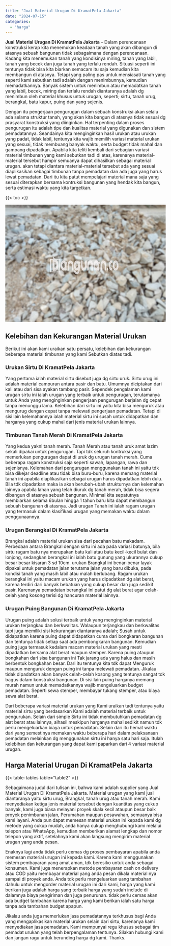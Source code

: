 ```yaml
---
title: "Jual Material Urugan Di KramatPela Jakarta"
date: "2024-07-15"
categories: 
  - "harga"
---
```


**Jual Material Urugan Di KramatPela Jakarta** – Dalam perencanaan konstruksi kerap kita menemukan keadaan tanah yang akan dibangun di atasnya sebuah bangunan tidak sebagaimana dengan perencanaan. Kadang kita menemukan tanah yang kondisinya miring, tanah yang labil, tanah yang becek dan juga tanah yang terlalu rendah. Situasi seperti ini tentunya tidak bisa kita biarkan semacam itu saja kemudian kita membangun di atasnya. Tetapi yang paling pas untuk mensiasati tanah yang seperti kami sebutkan tadi adalah dengan menimbunnya, kemudian memadatkannya. Banyak sistem untuk menimbun atau memadatkan tanah yang labil, becek, miring dan terlalu rendah diantaranya adalah dg menimbun oleh material khusus untuk urugan, seperti; sirtu, tanah urug, berangkal, batu kapur, puing dan yang sejenis.

Dengan itu pengerjaan pengurugan dalam sebuah konstruksi akan selalu ada selama struktur tanah, yang akan kita bangun di atasnya tidak sesuai dg prasyarat konstruksi yang diinginkan. Hal terpenting dalam proses pengurugan itu adalah tipe dan kualitas material yang digunakan dan sistem pemadatannya. Seandainya kita menginginkan hasil urukan atau urukan yang padat, tidak labil, tentunya kita wajib memilih variasi material urukan yang sesuai, tidak membuang banyak waktu, serta budget tidak mahal dan gampang dipadatkan. Apabila kita teliti kembali dari sebagian variasi material timbunan yang kami sebutkan tadi di atas, karenanya material-material tersebut hampir semuanya dapat dihasilkan sebagai material urugan. akan tetapi diantara material-material tersebut ada yang sesuai diaplikasikan sebagai timbunan tanpa pemadatan dan ada juga yang harus lewat pemadatan. Dari itu kita patut mempelajari material mana saja yang sesuai diterapkan bersama kontruksi bangunan yang hendak kita bangun, serta estimasi waktu yang kita targetkan.

{{< toc >}}

![Jual Material Urugan Di KramatPela Jakarta](/images/jual-urugan-33.png)

## Kelebihan dan Kekurangan Material Urukan

Berikut ini akan kami uraikan satu persatu, kelebihan dan kekurangan beberapa material timbunan yang kami Sebutkan diatas tadi.

### Urukan Sirtu Di KramatPela Jakarta

Yang pertama ialah material sirtu disebut juga dg sirtu uruk. Sirtu urug ini adalah material campuran antara pasir dan batu. Umumnya diciptakan dari kali atau dari sisa ayakan tambang pasir. Sependek pengalaman kami urugan sirtu ini ialah urugan yang terbaik untuk pengurugan, terutamanya untuk Anda yang menginginkan pengerjaan pengurugan berjalan dg cepat tanpa menunggu lama. Kelebihan dari sirtu ini yaitu kita bisa menguruk atau mengurug dengan cepat tanpa melewati pengerjaan pemadatan. Tetapi di sisi lain kelemahannya ialah material sirtu ini susah untuk didapatkan dan harganya yang cukup mahal dari jenis material urukan lainnya.

### Timbunan Tanah Merah Di KramatPela Jakarta

Yang kedua yakni tanah merah. Tanah Merah atau tanah uruk amat lazim sekali dipakai untuk pengurugan. Tapi tdk seluruh kontruksi yang memerlukan pengurugan dapat di uruk dg urugan tanah merah. Cuma beberapa ragam konstruksi saja seperti sawah, lapangan, rawa dan sejenisnya. Kelemahan dari pengurugan menggunakan tanah ini yaitu tdk bisa dikejar deadline atau tidak bisa buru-buru, karena memang material tanah ini apabila diaplikasikan sebagai urugan harus dipadatkan lebih dulu. Bila tdk dipadatkan maka ia akan berubah-ubah strukturnya dan kelemahan lainnya apabila lahan yang telah diuruk dg tanah merah, tidak bisa segera dibangun di atasnya sebuah bangunan. Minimal kita sepatutnya membiarkan selama 6bulan hingga 1 tahun baru kita dapat membangun sebuah bangunan di atasnya. Jadi urugan Tanah ini ialah ragam urugan yang termasuk dalam klasifikasi urugan yang memakan waktu dalam penggunaannya.

### Urugan Berangkal Di KramatPela Jakarta

Brangkal adalah material urukan sisa dari pecahan batu makadam. Perbedaan antara Brangkal dengan sirtu ini ada pada variasi batunya, bila sirtu ragam batu nya merupakan batu kali atau batu kecil-kecil bulat dan lonjong, sedangkan berangkal ini ialah batu gunung yang ukurannya cukup besar besar kisaran 3 sd 10cm. urukan Brangkal ini benar-benar layak dipakai untuk pemadatan jalan terutama jalan yang baru dibuka, pada kondisi tanah yang masih labil atau malah berlubang. Ragam urukan berangkal ini yaitu macam urukan yang harus dipadatkan dg alat berat, karena terdiri dari banyak bebatuan yang cukup besar dan juga sedikit pasir. Karenanya pemadatan berangkal ini patut dg alat berat agar celah-celah yang kosong terisi dg hancuran material lainnya.

### Urugan Puing Bangunan Di KramatPela Jakarta

Urugan puing adalah solusi terbaik untuk yang menginginkan material urukan terjangkau dan berkwalitas. Walaupun terjangkau dan berkwalitas tapi juga memiliki sisi kekurangan diantaranya adalah; Susah untuk didapatkan karena puing dapat didapatkan cuma dari bongkaran bangunan dan tentunya tidak setiap saat ada pembongkaran bangunan. Kemudian puing juga termasuk kedalam macam material urukan yang mesti dipadatkan bersama alat berat maupun stemper. Karena puing ataupun bongkahan dari sisa bangunan ini Tak jarang ada yang halus dan masih berbentuk bongkahan besar. Dari itu tentunya kita tdk dapat Menguruk maupun menguruk dengan puing ini tanpa melewati pemadatan. Jikalau tidak dipadatkan akan banyak celah-celah kosong yang tentunya sangat tdk bagus dalam konstruksi bangunan. Di sisi lain puing harganya memang murah namun untuk memadatkannya wajib mengeluarkan budget pemadatan. Seperti sewa stemper, membayar tukang stemper, atau biaya sewa alat berat.

Dari beberapa variasi material urukan yang Kami uraikan tadi tentunya yaitu material sirtu yang berdasarkan Kami adalah material terbaik untuk pengurukan. Selain dari simple Sirtu ini tidak membutuhkan pemadatan dg alat berat atau lainnya, alhasil meskipun harganya mahal sedikit namun tdk perlu mengeluarkan biaya untuk pemadatan. Selain dari itu hemat waktu dari yang semestinya memakan waktu beberapa hari dalam pelaksanaan pemadatan melainkan dg menggunakan sirtu ini hanya satu hari saja. Itulah kelebihan dan kekurangan yang dapat kami paparkan dari 4 variasi material urugan.

## Harga Material Urugan Di KramatPela Jakarta

{{< table-tables table="table2" >}}

Sebagaimana judul dari tulisan ini, bahwa kami adalah supplier yang Jual Material Urugan Di KramatPela Jakarta. Material urugan yang kami jual diantaranya yaitu sirtu urug, Brangkal, tanah urug atau tanah merah. Kami menyediakan ketiga jenis material tersebut dengan kuantitas yang cukup banyak, kami juga biasa melayani proyek skala kecil ataupun besar baik proyek penimbunan jalan, Perumahan maupun pesawahan, semuanya bisa kami layani. Anda pun dapat memesan material urukan ini kepada kami dg metode yang cukup mudah, anda hanya cukup menghubungi kami melalui telepon atau WhatsApp, kemudian memberikan alamat lengkap dan nomor telepon yang aktif, setelahnya kami akan langsung mengirim material urugan yang anda pesan.

Enaknya lagi anda tidak perlu cemas dg proses pembayaran apabila anda memesan material urugan ini kepada kami. Karena kami menggunakan sistem pembayaran yang amat aman, tdk beresiko untuk anda sebagai konsumen. Kami juga menerapkan metode pembayaran cash on delivery atau COD yaitu membayar material yang anda pesan dikala material nya sampai di proyek anda. Anda tdk perlu mengeluarkan uang tambahan dahulu untuk mengorder material urugan ini dari kami, harga yang kami berikan juga adalah harga yang terbaik harga yang sudah include di dalamnya biaya pengiriman dan juga penurunan. tidak perlu cemas akan ada budget tambahan karena harga yang kami berikan ialah satu harga tanpa ada tambahan budget apapun.

Jikalau anda juga memerlukan jasa pemadatannya terkhusus bagi Anda yang mengaplikasikan material urukan selain dari sirtu, karenanya kami menyediakan jasa pemadatan. Kami mempunyai regu khusus sebagai tim pemadat urukan yang telah berpengalaman tentunya. Silakan hubungi kami dan jangan ragu untuk berunding harga dg kami. Thanks.
